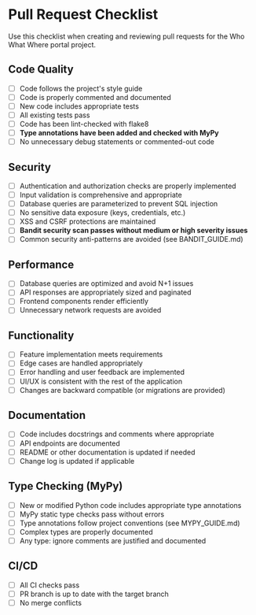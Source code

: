 # Pull Request Checklist

Use this checklist when creating and reviewing pull requests for the Who What Where portal project.

## Code Quality

- [ ] Code follows the project's style guide
- [ ] Code is properly commented and documented
- [ ] New code includes appropriate tests
- [ ] All existing tests pass
- [ ] Code has been lint-checked with flake8
- [ ] **Type annotations have been added and checked with MyPy**
- [ ] No unnecessary debug statements or commented-out code

## Security

- [ ] Authentication and authorization checks are properly implemented
- [ ] Input validation is comprehensive and appropriate
- [ ] Database queries are parameterized to prevent SQL injection
- [ ] No sensitive data exposure (keys, credentials, etc.)
- [ ] XSS and CSRF protections are maintained
- [ ] **Bandit security scan passes without medium or high severity issues**
- [ ] Common security anti-patterns are avoided (see BANDIT_GUIDE.md)

## Performance

- [ ] Database queries are optimized and avoid N+1 issues
- [ ] API responses are appropriately sized and paginated
- [ ] Frontend components render efficiently
- [ ] Unnecessary network requests are avoided

## Functionality

- [ ] Feature implementation meets requirements
- [ ] Edge cases are handled appropriately
- [ ] Error handling and user feedback are implemented
- [ ] UI/UX is consistent with the rest of the application
- [ ] Changes are backward compatible (or migrations are provided)

## Documentation

- [ ] Code includes docstrings and comments where appropriate
- [ ] API endpoints are documented
- [ ] README or other documentation is updated if needed
- [ ] Change log is updated if applicable

## Type Checking (MyPy)

- [ ] New or modified Python code includes appropriate type annotations
- [ ] MyPy static type checks pass without errors
- [ ] Type annotations follow project conventions (see MYPY_GUIDE.md)
- [ ] Complex types are properly documented
- [ ] Any type: ignore comments are justified and documented

## CI/CD

- [ ] All CI checks pass
- [ ] PR branch is up to date with the target branch
- [ ] No merge conflicts
